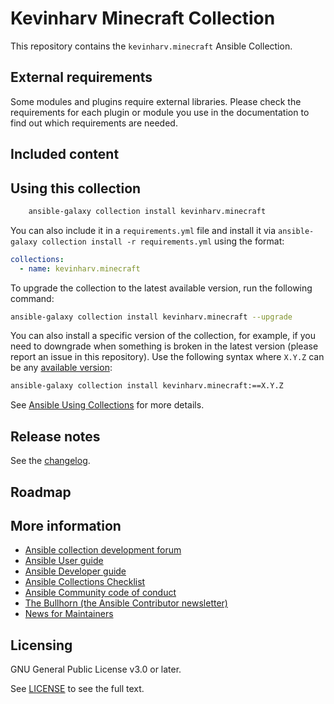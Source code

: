 # Kevinharv Minecraft Collection

This repository contains the `kevinharv.minecraft` Ansible Collection.

<!--start requires_ansible-->
<!--end requires_ansible-->

## External requirements

Some modules and plugins require external libraries. Please check the
requirements for each plugin or module you use in the documentation to find out
which requirements are needed.

## Included content

<!--start collection content-->
<!--end collection content-->

## Using this collection

```bash
    ansible-galaxy collection install kevinharv.minecraft
```

You can also include it in a `requirements.yml` file and install it via
`ansible-galaxy collection install -r requirements.yml` using the format:

```yaml
collections:
  - name: kevinharv.minecraft
```

To upgrade the collection to the latest available version, run the following
command:

```bash
ansible-galaxy collection install kevinharv.minecraft --upgrade
```

You can also install a specific version of the collection, for example, if you
need to downgrade when something is broken in the latest version (please report
an issue in this repository). Use the following syntax where `X.Y.Z` can be any
[available version](https://galaxy.ansible.com/kevinharv/minecraft):

```bash
ansible-galaxy collection install kevinharv.minecraft:==X.Y.Z
```

See
[Ansible Using Collections](https://docs.ansible.com/ansible/latest/user_guide/collections_using.html)
for more details.

## Release notes

See the
[changelog](https://github.com/ansible-collections/kevinharv.minecraft/tree/main/CHANGELOG.rst).

## Roadmap

<!-- Optional. Include the roadmap for this collection, and the proposed release/versioning strategy so users can anticipate the upgrade/update cycle. -->

## More information

<!-- List out where the user can find additional information, such as working group meeting times, slack/matrix channels, or documentation for the product this collection automates. At a minimum, link to: -->

- [Ansible collection development forum](https://forum.ansible.com/c/project/collection-development/27)
- [Ansible User guide](https://docs.ansible.com/ansible/devel/user_guide/index.html)
- [Ansible Developer guide](https://docs.ansible.com/ansible/devel/dev_guide/index.html)
- [Ansible Collections Checklist](https://docs.ansible.com/ansible/devel/community/collection_contributors/collection_requirements.html)
- [Ansible Community code of conduct](https://docs.ansible.com/ansible/devel/community/code_of_conduct.html)
- [The Bullhorn (the Ansible Contributor newsletter)](https://docs.ansible.com/ansible/devel/community/communication.html#the-bullhorn)
- [News for Maintainers](https://forum.ansible.com/tag/news-for-maintainers)

## Licensing

GNU General Public License v3.0 or later.

See [LICENSE](https://www.gnu.org/licenses/gpl-3.0.txt) to see the full text.
